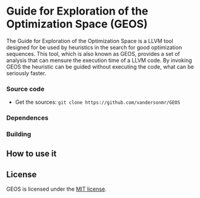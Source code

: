 # Guide for Exploration of the Optimization Space (GEOS) 
The Guide for Exploration of the Optimization Space is a LLVM tool designed for be used by heuristics in the search for good optimization sequences. This tool, which is also known as GEOS, provides a set of analysis that can mensure the execution time of a LLVM code. By invoking GEOS the heuristic can be guided without executing the code, what can be seriously faster.

### Source code

* Get the sources: `git clone https://github.com/vandersonmr/GEOS`

### Dependences

### Building

## How to use it

## License

GEOS is licensed under the [MIT license](LICENSE).

